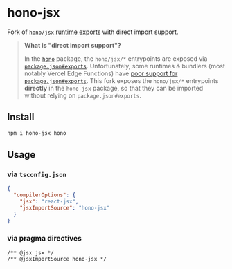 # hono-jsx

Fork of [`hono/jsx` runtime exports](https://github.com/honojs/hono/blob/main/package.json#L122-L136) with direct import support.

> **What is "direct import support"?**
>
> In the [`hono`](https://github.com/honojs/hono) package, the `hono/jsx/*` entrypoints are exposed via [`package.json#exports`](https://github.com/honojs/hono/blob/main/package.json#L122-L136). Unfortunately, some runtimes & bundlers (most notably Vercel Edge Functions) have [poor support for `package.json#exports`](https://github.com/honojs/middleware/issues/333#issuecomment-1938293091). This fork exposes the `hono/jsx/*` entrypoints **directly** in the `hono-jsx` package, so that they can be imported without relying on `package.json#exports`.

## Install

```bash
npm i hono-jsx hono
```

## Usage

### via `tsconfig.json`

```json
{
  "compilerOptions": {
    "jsx": "react-jsx",
    "jsxImportSource": "hono-jsx"
  }
}
```

### via pragma directives

```tsx
/** @jsx jsx */
/** @jsxImportSource hono-jsx */
```
